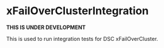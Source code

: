 # xFailOverClusterIntegration

**THIS IS UNDER DEVELOPMENT**

This is used to run integration tests for DSC xFailOverCluster.
